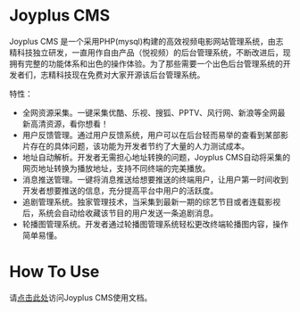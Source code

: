 Joyplus CMS
================
Joyplus CMS 是一个采用PHP(mysql)构建的高效视频电影网站管理系统，由志精科技独立研发，一直用作自由产品（悦视频）的后台管理系统，不断改进后，现拥有完整的功能体系和出色的操作体验。为了那些需要一个出色后台管理系统的开发者们，志精科技现在免费对大家开源该后台管理系统。

特性：

- 全网资源采集。一键采集优酷、乐视、搜狐、PPTV、风行网、新浪等全网最新高清资源，看你想看！
- 用户反馈管理。通过用户反馈系统，用户可以在后台轻而易举的查看到某部影片存在的具体问题，该功能为开发者节约了大量的人力测试成本。
- 地址自动解析。开发者无需担心地址转换的问题，Joyplus CMS自动将采集的网页地址转换为播放地址，支持不同终端的完美播放。
- 消息推送管理。一键将消息推送给想要推送的终端用户，让用户第一时间收到开发者想要推送的信息，充分提高平台中用户的活跃度。
- 追剧管理系统。独家管理技术，当采集到最新一期的综艺节目或者连载影视后，系统会自动给收藏该节目的用户发送一条追剧消息。
- 轮播图管理系统。开发者通过轮播图管理系统轻松更改终端轮播图内容，操作简单易懂。


How To Use
================
请[点击此处](http://www.joyplus.tv)访问Joyplus CMS使用文档。
